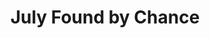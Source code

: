 --- 
title: "July Found by Chance"
publishdate: "2018-12-21T16:48:46+02:00"
src: "https://365manga.net/manga/july-found-by-chance"
image: "https://data.365manga.net/images/thumbnails/32749-july-found-by-chance.jpg"
description: " What would you do if you found out that you were in fact a character in a comic? And an extra character on top of that? Change the course of the story, obviously!"
---